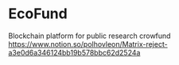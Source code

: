 # EcoFund
Blockchain platform for public research crowfund
https://www.notion.so/polhovleon/Matrix-reject-a3e0d6a346124bb19b578bbc62d2524a
